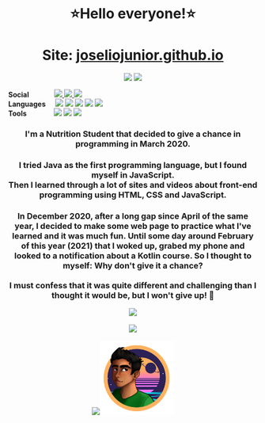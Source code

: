 <h1 align="center">
  ⭐Hello everyone!⭐
</h1>
<h1 align="center">
  Site: <a href="http://joseliojunior.github.io">joseliojunior.github.io</a>
</h1>
<p align="center">
  <img src="https://badges.pufler.dev/visits/joseliojunior/joseliojunior">
  <img src="https://badges.pufler.dev/commits/monthly/joseliojunior">
</p>
<p>
  <b>Social</b>&nbsp&nbsp&nbsp&nbsp&nbsp&nbsp&nbsp&nbsp&nbsp&nbsp&nbsp&nbsp
  <a href="https://www.artstation.com/josliojnior">
    <img src="https://img.shields.io/badge/-ArtStation-13aef0?style=flat&logo=artstation&logoColor=fff">
  </a>
  <a href="https://github.com/joseliojunior">
    <img src="https://img.shields.io/badge/-GitHub-0d1117?style=flat&logo=Github&logoColor=fff">
  </a>
  <a href="https://www.linkedin.com/in/josélio-de-souza-cavalcante-júnior-ba66791a3">
    <img src="https://img.shields.io/badge/Josélio%20Júnior%20-0275b3?style=flat&logo=linkedin">
  </a>
  
  
  <br>
  <b>Languages</b>&nbsp&nbsp&nbsp&nbsp
  <img src="https://img.shields.io/badge/HTML-e34c26?style=flat&logo=html5&logoColor=1c0c08">
  <img src="https://img.shields.io/badge/CSS-563d7c?style=flat&logo=css3&logoColor=beadd7">
  <img src="https://img.shields.io/badge/JavaScript-f1e05a?style=flat&logo=javascript&logoColor=544c12">
  <img src="https://img.shields.io/badge/Kotlin-a97bff?style=flat&logo=kotlin&logoColor=380f85">
  <img src="https://img.shields.io/badge/JSON-dddddd?style=flat&logo=json&logoColor=333333">
  <br>
  <b>Tools</b>&nbsp&nbsp&nbsp&nbsp&nbsp&nbsp&nbsp&nbsp&nbsp&nbsp&nbsp&nbsp&nbsp
  <img src="https://img.shields.io/badge/Visual_Studio_Code-007acc?style=flat&logo=visual-studio-code&logoColor=fff">
  <img src="https://img.shields.io/badge/Intellij_IDEA-000000?style=flat&logo=intellij-idea&logoColor=fff">
  <img src="https://img.shields.io/badge/Android_Studio-3ddc84?style=flat&logo=android-studio&logoColor=fff">
</p>
<h3 align="center">
  <b>I'm a Nutrition Student that decided to give a chance in programming in March 2020.</b>
</h3>
<h3 align="center">
I tried Java as the first programming language, but I found myself in JavaScript.<br>
Then I learned through a lot of sites and videos about front-end programming using HTML, CSS and JavaScript.
</h3>
<h3 align="center">
 In December 2020, after a long gap since April of the same year, I decided to make some web page to practice what I've learned and it was much fun. Until some day around February of this year (2021) that I woked up, grabed my phone and looked to a notification about a Kotlin course. So I thought to myself: Why don't give it a chance?<br><br>
  I must confess that it was quite different and challenging than I thought it would be, but I won't give up! 🤩
</h3>
<p align="center">
  <img src="https://github-readme-stats.vercel.app/api?username=joseliojunior&show_icons=true&bg_color=0d1117&title_color=66ffcc&icon_color=88ff00&text_color=af4dff&locale=pt-br&hide_border=true&border_radius=10">
</p>
<p align="center">
  <img src="https://github-readme-stats.vercel.app/api/top-langs/?username=joseliojunior&layout=compact&bg_color=0d1117&title_color=66ffcc&text_color=88ff00&locale=pt-br&hide_border=true&border_radius=10&card_width=450">
</p>
<p align="center">
  <img src="charm.png"><img width="150px" src="me.png">
</p>
